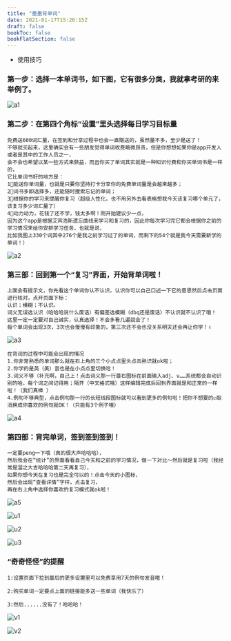 ```yaml
---
title: "墨墨背单词"
date: 2021-01-17T15:26:15Z
draft: false
bookToc: false
bookFlatSection: false
---
```


+ 使用技巧

###  第一步：选择一本单词书，如下图，它有很多分类，我就拿考研的来举例了。

![a1](./img/v2-bb9e1f612fba8fe3e6e5c5210756a301_720w.jpg)


### 第二步：在第四个角标“设置”里头选择每日学习目标量

```shell
免费送600词汇量，在签到和分享过程中也会一直赠送的，虽然量不多，至少是送了！
不够就买起来，这里确实会有一些朋友觉得单词收费略微昂贵，但是你想想如果你是app开发人或者是其中的工作人员之一，
会不会也希望以某一些方式来获益，而且你买了单词其实就是一种知识付费和你买单词书是一样的，
它比单词书好的地方是：
1⃣️能送你单词量，也就是只要你坚持打卡分享你的免费单词量是会越来越多；
2⃣️词书多即选择多，还能随时搜索忘记的单词；
3⃣️根据你的学习来提醒你复习（超级人性化，也不用另外去看表格想我今天该复习哪个单元了，该复习多少词汇量了）
4⃣️动力动力，花钱了还不学，钱太多啊！刚开始建议少一点，
因为这个app是根据艾宾浩斯遗忘曲线来学习和复习的，因此你每次学习完它都会根据你之前的学习情况来给你安排学习任务，也就是说，
比如我图上330个词其中276个是我之前学习过了的单词，而剩下的54个就是我今天需要新学的单词！）
```

![a2](./img/v2-3c104f49875c4faf76879578c4aef347_720w.jpg)

### 第三部：回到第一个“复习”界面，开始背单词啦！

```shell
上面会有提示文，你先看这个单词你认不认识，认识你可以自己口述一下它的意思然后点击页面进行核对，点开页面下标：
认识；模糊；不认识。
词义无误选认识（哈哈哈说什么废话）有偏差选模糊（dbq还是废话）不认识就不认识了哦！
这里一定一定要对自己诚实，认真选择！不会多看几遍就会了！
每个单词会出现3次，3次也会慢慢有印象的，第三次还不会也没关系明天还会再让你学！✌️
```

![a3](./img/v2-e4e5c9b9cb3536d4ebe61561c4eaf12c_720w.jpg)

```shell
在背词的过程中可能会出现的情况
1.你非常熟悉的单词那么就在右上角的三个小点点里头点击熟识就ok啦；
2.你学的是英（美）音也是在小点点里切换哈！
3.词义不够（补充啊，自己上！点击词义那一行最右图标在前面输入adj、v……系统都会自动识别的哈，每个词之间记得用；隔开（中文格式哦）这样编辑完成后回到界面就是和正常的一样啦！（我们真棒 ）
4.例句不够典型，点击例句那一行的长短线段图标就可以看到更多的例句啦！把你不想要的☑️取消换成你喜欢的例句就OK！（只能有3个例子哦）
```

![a4](./img/v2-3d8e6dd3329993731e0e9f8ab1ff5d0e_720w.jpg)


### 第四部：背完单词，签到签到签到！

```shell
一定要peng一下哦（真的很大声哈哈哈），
然后我会在“统计”的界面看看自己今天和之前的学习情况，做一下对比～然后就是复习啦（我经常是溜之大吉哈哈哈第二天再复习），
如果你想今天在复习也是完全可以的！点击今天的小图标，
然后会出现“查看详情”字样，点击复习，
再在右上角中选择你喜欢的复习模式就ok啦！
```

![a5](./img/v2-5cd83fac7cf177d5fb225f0629ed51c9_720w.jpg)

![u1](./img/u1.png)

![u2](./img/u2.jpg)

![u3](./img/u3.jpg)



### “奇奇怪怪”的提醒

```dos
1:设置页面下拉到最后的更多设置里可以免费享用7天的例句发音哦！

2:购买单词一定要点上面的链接能多送一些单词（我快乐了）

3:然后......没有了！哈哈哈！
```

![v1](./img/v1.jpg)

![v2](./img/v2.jpg)

